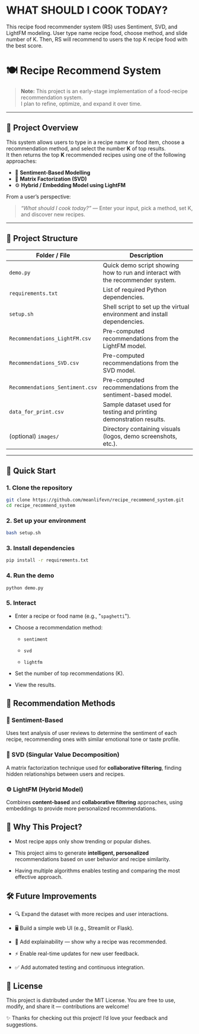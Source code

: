 # WHAT SHOULD I COOK TODAY?
This recipe food recommender system (RS) uses Sentiment, SVD, and LightFM modeling.
User type name recipe food, choose method, and slide number of K. Then, RS will recommend to users the top K recipe food with the best score.

# 🍽️ Recipe Recommend System

> **Note:** This project is an early-stage implementation of a food-recipe recommendation system.  
> I plan to refine, optimize, and expand it over time.

---

## 🧐 Project Overview

This system allows users to type in a recipe name or food item, choose a recommendation method, and select the number **K** of top results.  
It then returns the top **K** recommended recipes using one of the following approaches:

- 🧠 **Sentiment-Based Modelling**  
- 🔢 **Matrix Factorization (SVD)**  
- ⚙️ **Hybrid / Embedding Model using LightFM**

From a user’s perspective:  
> *“What should I cook today?”* — Enter your input, pick a method, set K, and discover new recipes.

---

## 📁 Project Structure

| Folder / File | Description |
|----------------|-------------|
| `demo.py` | Quick demo script showing how to run and interact with the recommender system. |
| `requirements.txt` | List of required Python dependencies. |
| `setup.sh` | Shell script to set up the virtual environment and install dependencies. |
| `Recommendations_LightFM.csv` | Pre-computed recommendations from the LightFM model. |
| `Recommendations_SVD.csv` | Pre-computed recommendations from the SVD model. |
| `Recommendations_Sentiment.csv` | Pre-computed recommendations from the sentiment-based model. |
| `data_for_print.csv` | Sample dataset used for testing and printing demonstration results. |
| (optional) `images/` | Directory containing visuals (logos, demo screenshots, etc.). |

---

## 🚀 Quick Start

### 1. Clone the repository
```bash
git clone https://github.com/meanlifevn/recipe_recommend_system.git
cd recipe_recommend_system
```
### 2. Set up your environment
```bash
bash setup.sh
```
### 3. Install dependencies
```bash
pip install -r requirements.txt
```
### 4. Run the demo
```bash
python demo.py
```
### 5. Interact

- Enter a recipe or food name (e.g., "`spaghetti`").

- Choose a recommendation method:

    - `sentiment`

    - `svd`

    - `lightfm`

- Set the number of top recommendations (K).

- View the results.

## 🎯 Recommendation Methods
### 🧠 Sentiment-Based

Uses text analysis of user reviews to determine the sentiment of each recipe, recommending ones with similar emotional tone or taste profile.

### 🔢 SVD (Singular Value Decomposition)

A matrix factorization technique used for **collaborative filtering**, finding hidden relationships between users and recipes.

### ⚙️ LightFM (Hybrid Model)

Combines **content-based** and **collaborative filtering** approaches, using embeddings to provide more personalized recommendations.

## 📌 Why This Project?

- Most recipe apps only show trending or popular dishes.

- This project aims to generate **intelligent, personalized** recommendations based on user behavior and recipe similarity.

- Having multiple algorithms enables testing and comparing the most effective approach.

## 🛠️ Future Improvements

- 🔍 Expand the dataset with more recipes and user interactions.

- 🖥️ Build a simple web UI (e.g., Streamlit or Flask).

- 🧾 Add explainability — show why a recipe was recommended.

- ⚡ Enable real-time updates for new user feedback.

- ✅ Add automated testing and continuous integration.

## 📄 License
This project is distributed under the MIT License.
You are free to use, modify, and share it — contributions are welcome!


✨ Thanks for checking out this project! I’d love your feedback and suggestions.
